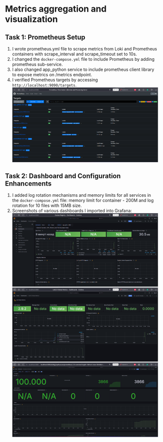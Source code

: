 # Metrics aggregation and visualization

## Task 1: Prometheus Setup

1. I wrote prometheus.yml file to scrape metrics from Loki and Prometheus containers with scrape_interval and scrape_timeout set to 10s.
2. I changed the `docker-compose.yml` file to include Prometheus by adding prometheus sub-service.
3. I also changed app_python service to include prometheus client library to expose metrics on /metrics endpoint.
4. I verified Prometheus targets by accessing `http://localhost:9090/targets`.
   ![img.png](screenshots/9090.png)

## Task 2: Dashboard and Configuration Enhancements

1. I added log rotation mechanisms and memory limits for all services in the `docker-compose.yml` file: memory limit for container - 200M and log rotation for 10 files with 15MB size.
2. Screenshots of various dashboards I imported into Grafana:
   ![img.png](screenshots/dockerRegistry.png)
   ![img.png](screenshots/loki.png)
   ![img.png](screenshots/prometheus.png)
